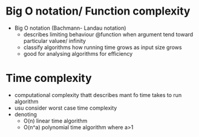 # Big O notation/ Function complexity
- Big O notation (Bachmann- Landau notation)
    + describes limiting behaviour @function when argument tend toward particular valuee/ infinity
    + classify algorithms how running time grows as input size grows
    + good for analysing algorithms for efficiency


# Time complexity
- computational complexity thatt describes mant fo time takes to run algorithm
- usu consider worst case time complexity
- denoting
    + O(n) linear time algorithm
    + O(n^a) polynomial time algorithm where a>1